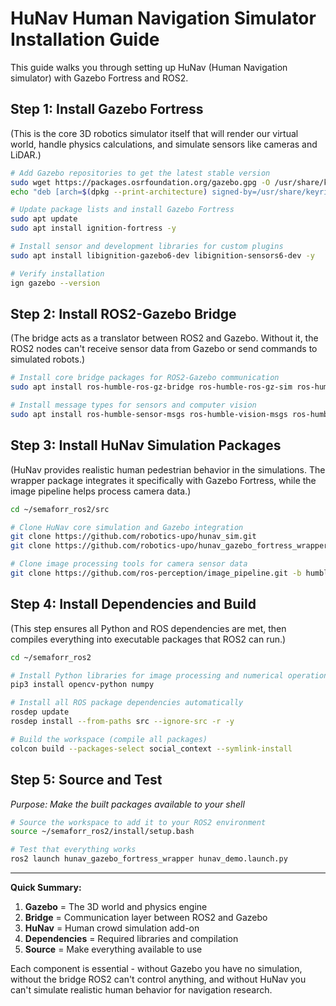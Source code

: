 # HuNav Human Navigation Simulator Installation Guide

This guide walks you through setting up HuNav (Human Navigation simulator) with Gazebo Fortress and ROS2. 

## Step 1: Install Gazebo Fortress
(This is the core 3D robotics simulator itself that will render our virtual world, handle physics calculations, and simulate sensors like cameras and LiDAR.)

```bash
# Add Gazebo repositories to get the latest stable version
sudo wget https://packages.osrfoundation.org/gazebo.gpg -O /usr/share/keyrings/pkgs-osrf-archive-keyring.gpg
echo "deb [arch=$(dpkg --print-architecture) signed-by=/usr/share/keyrings/pkgs-osrf-archive-keyring.gpg] http://packages.osrfoundation.org/gazebo/ubuntu-stable $(lsb_release -cs) main" | sudo tee /etc/apt/sources.list.d/gazebo-stable.list > /dev/null

# Update package lists and install Gazebo Fortress
sudo apt update
sudo apt install ignition-fortress -y

# Install sensor and development libraries for custom plugins
sudo apt install libignition-gazebo6-dev libignition-sensors6-dev -y

# Verify installation
ign gazebo --version
```

## Step 2: Install ROS2-Gazebo Bridge
(The bridge acts as a translator between ROS2 and Gazebo. Without it, the ROS2 nodes can't receive sensor data from Gazebo or send commands to simulated robots.)

```bash
# Install core bridge packages for ROS2-Gazebo communication
sudo apt install ros-humble-ros-gz-bridge ros-humble-ros-gz-sim ros-humble-ros-gz-image -y

# Install message types for sensors and computer vision
sudo apt install ros-humble-sensor-msgs ros-humble-vision-msgs ros-humble-cv-bridge ros-humble-image-transport -y
```

## Step 3: Install HuNav Simulation Packages
(HuNav provides realistic human pedestrian behavior in the simulations. The wrapper package integrates it specifically with Gazebo Fortress, while the image pipeline helps process camera data.)

```bash
cd ~/semaforr_ros2/src

# Clone HuNav core simulation and Gazebo integration
git clone https://github.com/robotics-upo/hunav_sim.git
git clone https://github.com/robotics-upo/hunav_gazebo_fortress_wrapper.git

# Clone image processing tools for camera sensor data
git clone https://github.com/ros-perception/image_pipeline.git -b humble
```

## Step 4: Install Dependencies and Build
(This step ensures all Python and ROS dependencies are met, then compiles everything into executable packages that ROS2 can run.)

```bash
cd ~/semaforr_ros2  

# Install Python libraries for image processing and numerical operations
pip3 install opencv-python numpy

# Install all ROS package dependencies automatically
rosdep update
rosdep install --from-paths src --ignore-src -r -y

# Build the workspace (compile all packages)
colcon build --packages-select social_context --symlink-install
```

## Step 5: Source and Test
*Purpose: Make the built packages available to your shell*

```bash
# Source the workspace to add it to your ROS2 environment
source ~/semaforr_ros2/install/setup.bash

# Test that everything works
ros2 launch hunav_gazebo_fortress_wrapper hunav_demo.launch.py
```

---

**Quick Summary:** 
1. **Gazebo** = The 3D world and physics engine
2. **Bridge** = Communication layer between ROS2 and Gazebo  
3. **HuNav** = Human crowd simulation add-on
4. **Dependencies** = Required libraries and compilation
5. **Source** = Make everything available to use

Each component is essential - without Gazebo you have no simulation, without the bridge ROS2 can't control anything, and without HuNav you can't simulate realistic human behavior for navigation research.
